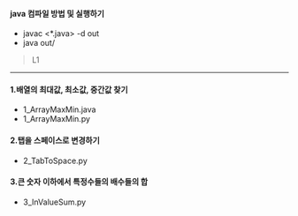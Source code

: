 #### java 컴파일 방법 및 실행하기
+ javac <*.java> -d out
+ java out/<class>


> L1
---------------------------------------
#### 1.배열의 최대값, 최소값, 중간값 찾기 
 * 1_ArrayMaxMin.java
 * 1_ArrayMaxMin.py

#### 2.탭을 스페이스로 변경하기 
 + 2_TabToSpace.py

#### 3.큰 숫자 이하에서 특정수들의 배수들의 합
 + 3_InValueSum.py
